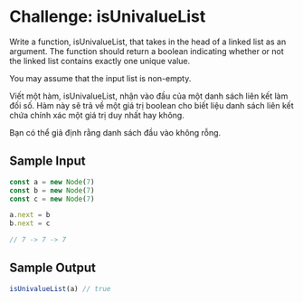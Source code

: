 # Challenge: isUnivalueList

Write a function, isUnivalueList, that takes in the head of a linked list as an argument. The function should return a boolean indicating whether or not the linked list contains exactly one unique value.

You may assume that the input list is non-empty.

Viết một hàm, isUnivalueList, nhận vào đầu của một danh sách liên kết làm đối số. Hàm này sẽ trả về một giá trị boolean cho biết liệu danh sách liên kết chứa chính xác một giá trị duy nhất hay không.

Bạn có thể giả định rằng danh sách đầu vào không rỗng.

## Sample Input

```js
const a = new Node(7)
const b = new Node(7)
const c = new Node(7)

a.next = b
b.next = c

// 7 -> 7 -> 7
```

## Sample Output

```js
isUnivalueList(a) // true
```
